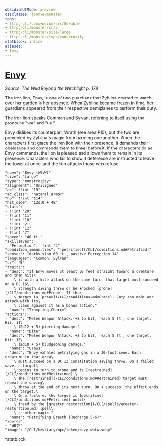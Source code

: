 ```yaml
---
obsidianUIMode: preview
cssclasses: json5e-monster
tags:
- ttrpg-cli/compendium/src/5e/wbtw
- ttrpg-cli/monster/cr/5
- ttrpg-cli/monster/size/large
- ttrpg-cli/monster/type/monstrosity
statblock: inline
aliases:
- Envy
---
```

# [Envy](CLI/bestiary/npc/envy-wbtw.md)
*Source: The Wild Beyond the Witchlight p. 178*  

The iron lion, Envy, is one of two guardians that Zybilna created to watch over her garden in her absence. When Zybilna became frozen in time, her guardians appeared from their respective demiplanes to perform their duty.

The iron lion speaks Common and Sylvan, referring to itself using the pronouns "we" and "us."

Envy dislikes its counterpart, Wrath (see area P10), but the two are prevented by Zybilna's magic from harming one another. When the characters first grace the iron lion with their presence, it demands their obeisance and commands them to kneel before it. If the characters do as Envy commands, the lion is pleased and allows them to remain in its presence. Characters who fail to show it deference are instructed to leave the tower at once, and the lion attacks those who refuse.

```statblock
"name": "Envy (WBtW)"
"size": "Large"
"type": "monstrosity"
"alignment": "Unaligned"
"ac": !!int "19"
"ac_class": "natural armor"
"hp": !!int "114"
"hit_dice": "12d10 + 48"
"stats":
- !!int "20"
- !!int "11"
- !!int "18"
- !!int "2"
- !!int "12"
- !!int "7"
"speed": "40 ft."
"skillsaves":
  "Perception": !!int "4"
"condition_immunities": "[petrified](/CLI/conditions.md#Petrified)"
"senses": "darkvision 60 ft., passive Perception 14"
"languages": "Common, Sylvan"
"cr": "5"
"traits":
- "desc": "If Envy moves at least 20 feet straight toward a creature and then hits\
    \ it with a bite attack on the same turn, that target must succeed on a DC 16\
    \ Strength saving throw or be knocked [prone](/CLI/conditions.md#Prone). If the\
    \ target is [prone](/CLI/conditions.md#Prone), Envy can make one attack with its\
    \ claws against it as a bonus action."
  "name": "Trampling Charge"
"actions":
- "desc": "Melee Weapon Attack: +8 to hit, reach 5 ft., one target. Hit: 18\
    \ (2d12 + 5) piercing damage."
  "name": "Bite"
- "desc": "Melee Weapon Attack: +8 to hit, reach 5 ft., one target. Hit: 16\
    \ (2d10 + 5) bludgeoning damage."
  "name": "Claws"
- "desc": "Envy exhales petrifying gas in a 30-foot cone. Each creature in that area\
    \ must succeed on a DC 13 Constitution saving throw. On a failed save, a target\
    \ begins to turn to stone and is [restrained](/CLI/conditions.md#Restrained).\
    \ The [restrained](/CLI/conditions.md#Restrained) target must repeat the saving\
    \ throw at the end of its next turn. On a success, the effect ends on the target.\
    \ On a failure, the target is [petrified](/CLI/conditions.md#Petrified) until\
    \ freed by the [greater restoration](/CLI/spells/greater-restoration.md) spell\
    \ or other magic."
  "name": "Petrifying Breath (Recharge 5-6)"
"source":
- "WBtW"
"image": "/CLI/bestiary/npc/token/envy-wbtw.webp"
```
^statblock